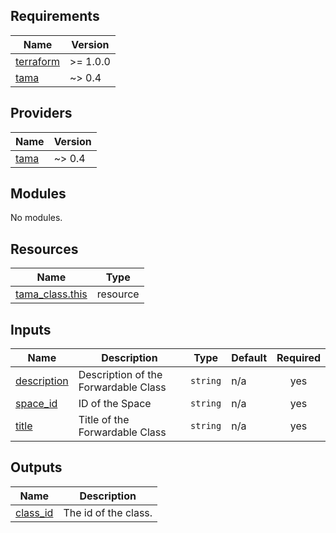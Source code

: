 <!-- BEGIN_TF_DOCS -->
## Requirements

| Name | Version |
|------|---------|
| <a name="requirement_terraform"></a> [terraform](#requirement\_terraform) | >= 1.0.0 |
| <a name="requirement_tama"></a> [tama](#requirement\_tama) | ~> 0.4 |

## Providers

| Name | Version |
|------|---------|
| <a name="provider_tama"></a> [tama](#provider\_tama) | ~> 0.4 |

## Modules

No modules.

## Resources

| Name | Type |
|------|------|
| [tama_class.this](https://registry.terraform.io/providers/upmaru/tama/latest/docs/resources/class) | resource |

## Inputs

| Name | Description | Type | Default | Required |
|------|-------------|------|---------|:--------:|
| <a name="input_description"></a> [description](#input\_description) | Description of the Forwardable Class | `string` | n/a | yes |
| <a name="input_space_id"></a> [space\_id](#input\_space\_id) | ID of the Space | `string` | n/a | yes |
| <a name="input_title"></a> [title](#input\_title) | Title of the Forwardable Class | `string` | n/a | yes |

## Outputs

| Name | Description |
|------|-------------|
| <a name="output_class_id"></a> [class\_id](#output\_class\_id) | The id of the class. |
<!-- END_TF_DOCS -->